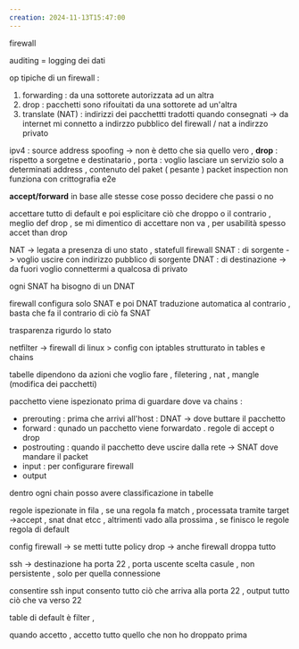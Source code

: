 ```yaml
---
creation: 2024-11-13T15:47:00
---
```

firewall 

auditing = logging dei dati 

op tipiche di un firewall : 
1. forwarding : da una sottorete autorizzata ad un altra 
2. drop : pacchetti sono rifouitati da una sottorete ad un'altra 
3. translate (NAT) : indirizzi dei pacchettti tradotti quando consegnati -> da internet mi connetto a indirzzo pubblico del firewall / nat a indirzzo privato 

ipv4 : source address spoofing -> non è detto che sia quello vero , 
**drop** : rispetto a sorgetne e destinatario , porta : voglio lasciare un servizio solo a determinati address , contenuto del paket ( pesante ) packet inspection non funziona con crittografia e2e 

**accept/forward** in base alle stesse cose posso decidere che passi o no 

accettare tutto di default e poi esplicitare ciò che droppo o il contrario , meglio def drop , se mi dimentico di accettare non va , per usabilità spesso accet than drop

NAT -> legata a presenza di uno stato , statefull firewall 
SNAT : di sorgente -> voglio uscire con indirizzo pubblico di sorgente 
DNAT : di destinazione -> da fuori voglio connettermi a qualcosa di privato 

ogni SNAT ha bisogno di un DNAT

firewall configura solo SNAT e poi DNAT traduzione automatica al contrario , basta che fa il contrario di ciò fa SNAT 

trasparenza rigurdo lo stato

netfilter -> firewall di linux > config con iptables 
strutturato in tables e chains

tabelle dipendono da azioni che voglio fare , filetering , nat , mangle (modifica dei pacchetti)

pacchetto viene ispezionato prima di guardare dove va 
chains : 
+ prerouting : prima che arrivi all'host : DNAT -> dove buttare il pacchetto
+ forward : qunado un pacchetto viene forwardato . regole di accept o drop 
+ postrouting : quando il pacchetto deve uscire dalla rete -> SNAT dove mandare il packet
+ input : per configurare firewall 
+ output

dentro ogni chain posso avere classificazione in tabelle 

regole ispezionate in fila , se una regola fa match , processata tramite target ->accept , snat dnat etcc , altrimenti vado alla prossima , se finisco le regole regola di default

config firewall -> se metti tutte policy drop -> anche firewall droppa tutto 

ssh -> destinazione ha porta 22 , porta uscente scelta casule , non persistente , solo per quella connessione 

consentire ssh 
input consento tutto ciò che arriva alla porta 22 , output tutto ciò che va verso 22 

table di default è filter , 

quando accetto , accetto tutto quello che non ho droppato prima 
